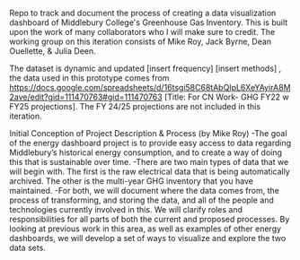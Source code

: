 Repo to track and document the process of creating a data visualization dashboard of Middlebury College's Greenhouse Gas Inventory. This is built upon the work of many collaborators who
I will make sure to credit. The working group on this iteration consists of Mike Roy, Jack Byrne, Dean Ouellette, & Julia Deen. 

The dataset is dynamic and updated [insert frequency] [insert methods]  , the data used in this prototype comes from https://docs.google.com/spreadsheets/d/16tsgi58C68tAbQIpL6XeYAyirA8M2ave/edit?gid=111470763#gid=111470763
[Title: For CN Work- GHG FY22 w FY25 projections]. The FY 24/25 projections are not included in this iteration. 


Initial Conception of Project Description & Process (by Mike Roy)
 -The goal of the energy dashboard project is to provide easy access to data regarding Middlebury’s historical energy consumption, and to create a way of 
doing this that is sustainable over time. 
-There are two main types of data that we will begin with. The first is the raw electrical data that is being automatically archived. The other is the multi-year GHG inventory that you  have maintained.
-For both, we will document where the data comes from, the process of transforming, and storing the data, and all of the people and technologies currently involved in this. We will clarify roles and responsibilities for all parts of both the current and proposed processes. 
By looking at previous work in this area, as well as examples of other energy dashboards, we will develop a set of ways to visualize and explore the two data sets. 






